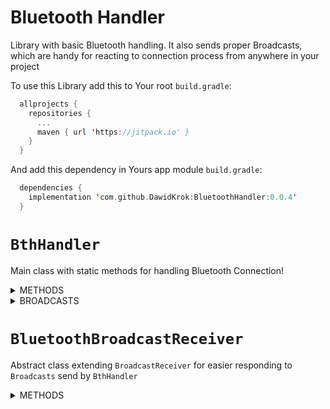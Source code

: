 # Bluetooth Handler
Library with basic Bluetooth handling.
It also sends proper Broadcasts, which are handy for reacting to connection process from anywhere in your project

To use this Library add this to Your root `build.gradle`:  
```Kotlin
  allprojects {
    repositories {
      ...
      maven { url 'https://jitpack.io' }
    }
  }
```
And add this dependency in Yours app module `build.gradle`:  
```Kotlin
  dependencies {
    implementation 'com.github.DawidKrok:BluetoothHandler:0.0.4'
  }
```

# `BthHandler`
Main class with static methods for handling Bluetooth Connection!

<details>
  <summary>METHODS</summary>

### **void** `checkBluetoothEnable(Activity activity)`  
  Checks if Bluetooth is enabled in a device. If not requests enabling it  
  ***activity***: activity needed for opening dialog requesting enabling Bluetooth  

### **void** `checkPermission(AppCompatActivity activity)`  
  Checks for user's permissions on dangerous features, in this case it will be [ACCESS_COARSE_LOCATION](https://developer.android.com/reference/android/Manifest.permission#ACCESS_COARSE_LOCATION)  
  If permission is not granted requests granting it.  
  Use before trying to find new devices in range.  
  ***activity***: activity needed for context on which permissions will be checked and showing dialog box asking for permission  
  
### **boolean** `findPairedDevice(Context context, String device_address)`  
  Finds paired device with given address and saves it in static variable as current device for later use  
  Can send broadcasts: `UNABLE_TO_CLOSE_SOCKET` `PAIRED_DEVICE_FOUND`  
  ***context***: needed for sending broadcasts  
  ***device_address***: MAC address of paired bluetooth device which we want to find  
  ***return***: whether device was found or not  

### **boolean** `connectWithDevice(Context context)`  
  Establishes connection with founded device. Should be used on separate Thread as it would block the one it'll be called on during connection  
  Can send broadcasts: `UNABLE_TO_GET_SOCKET` `UNABLE_TO_CLOSE_SOCKET` `UNABLE_TO_CONNECT` `UNABLE_TO_SET_IO_STREAM` `CONNECTING` `CONNECTED`  
  ***context***: needed for sending broadcasts  
  ***return***: whether device was found or not  
  
### **void** `sendData(Context context, String message)`  
  Sends data to currently connected device  
  Can send broadcasts: `UNABLE_TO_SEND_DATA`  
  ***context***: needed for sending broadcasts  
  ***message***: message to send to a device  
  
### **String** `readData(Context context)`  
  Reads data from currently connected device  
  Can send broadcasts: `UNABLE_TO_READ_DATA`  
  ***context***: needed for sending broadcasts  
  ***return***: read data  
</details>  

<details>
  <summary>BROADCASTS</summary>
  
  `UNABLE_TO_GET_SOCKET` - Failed to obtain BluetoothSocket from device  
  `UNABLE_TO_CLOSE_SOCKET` - Failed to close BluetoothSocket  
  `UNABLE_TO_CONNECT` - Failed to connect with a device  
  `UNABLE_TO_SET_IO_STREAM` - Failed to obtain InputStream and OutputStream from device  
  `UNABLE_TO_SEND_DATA` - Failed to send data to device  
  `UNABLE_TO_READ_DATA` - Failed to read data from device  
  `PAIRED_DEVICE_FOUND` - Founded paired BluetoothDevice  
  `CONNECTING` - Started connecting with device  
  `CONNECTED` - Successfully connected with device  
</details>  

# `BluetoothBroadcastReceiver`  
Abstract class extending `BroadcastReceiver` for easier responding to `Broadcasts` send by `BthHandler`  

<details>
  <summary>METHODS</summary> 
  
  ### **void** `onReceive(Context context, Intent intent)`  
    Inherited from `BroadcastReceiver`. Based on received `Broadcast` calls corresponding to it function.  
    Those functions have to be implemented in subclass  
  
  ### **void** `registerReceiver(Context context)`  
    Registers Receiver to listen for all `Broadcasts` send by `BthHandler`  
    ***context***: context on which Receiver will be registered  
  
  <details>  
    <summary>RESPONSE FUNCTIONS</summary>  
    
    Those are functions that are called in response to `Broadcasts` from `BthHandler`  
    Their bodies are empty by default, so their functionality have to be implemented in a subclass  
    
    
    **void** `unableToGetSocket()`  
      will be called in response to `UNABLE_TO_GET_SOCKET` `Broadcast`  
    
    public void unableToCloseSocket()
      will be called in response to `UNABLE_TO_CLOSE_SOCKET` `Broadcast`  
    
    public void unableToConnect()
      will be called in response to `UNABLE_TO_CONNECT` `Broadcast`  
    
    public void unableToSetIOStream()
      will be called in response to `UNABLE_TO_SET_IO_STREAM` `Broadcast`  
    
    public void unableToSendData()  
      will be called in response to `UNABLE_TO_SEND_DATA` `Broadcast`  
    
    public void unableToReadData()  
      will be called in response to `UNABLE_TO_READ_DATA` `Broadcast`  
    
    public void pairedDeviceFound()  
      will be called in response to `PAIRED_DEVICE_FOUND` `Broadcast`  
    
    public void connecting()  
      will be called in response to `CONNECTING` `Broadcast`  
    
    public void connected()  
      will be called in response to `CONNECTED` `Broadcast`  
    
  </details  
</details>  
